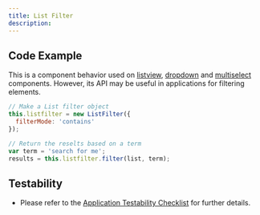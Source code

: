 ```yaml
---
title: List Filter
description: 
---
```


## Code Example

This is a component behavior used on [listview]( ./listview), [dropdown]( ./dropdown) and [multiselect]( ./multiselect) components. However, its API may be useful in applications for filtering elements.

```javascript
// Make a List filter object
this.listfilter = new ListFilter({
  filterMode: 'contains'
});

// Return the reselts based on a term
var term = 'search for me';
results = this.listfilter.filter(list, term);

```

## Testability

- Please refer to the [Application Testability Checklist](https://design.infor.com/resources/application-testability-checklist) for further details.
